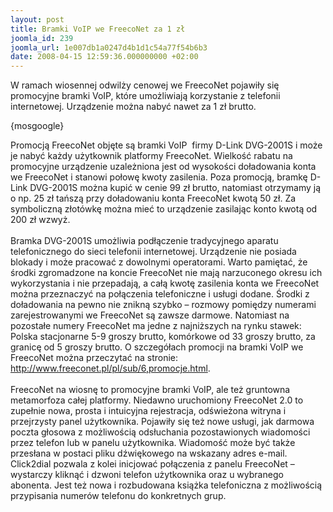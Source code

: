 ```yaml
---
layout: post
title: Bramki VoIP we FreecoNet za 1 zł
joomla_id: 239
joomla_url: 1e007db1a0247d4b1d1c54a77f54b6b3
date: 2008-04-15 12:59:36.000000000 +02:00
---
```

W ramach wiosennej odwilży cenowej we FreecoNet pojawiły się promocyjne bramki VoIP, kt&oacute;re umożliwiają korzystanie z telefonii internetowej. Urządzenie można nabyć nawet za 1 zł brutto.<p>{mosgoogle}</p><p>Promocją FreecoNet objęte są bramki VoIP&nbsp; firmy D-Link DVG-2001S i może je nabyć każdy użytkownik platformy FreecoNet. Wielkość rabatu na promocyjne urządzenie uzależniona jest od wysokości doładowania konta we FreecoNet i stanowi połowę kwoty zasilenia. Poza promocją, bramkę D-Link DVG-2001S można kupić w cenie 99 zł brutto, natomiast otrzymamy ją o np. 25 zł tańszą przy doładowaniu konta FreecoNet kwotą 50 zł. Za symboliczną złot&oacute;wkę można mieć to urządzenie zasilając konto kwotą od 200 zł wzwyż.<br /><br />Bramka DVG-2001S umożliwia podłączenie tradycyjnego aparatu telefonicznego do sieci telefonii internetowej. Urządzenie nie posiada blokady i może pracować z dowolnymi operatorami. Warto pamiętać, że środki zgromadzone na koncie FreecoNet nie mają narzuconego okresu ich wykorzystania i nie przepadają, a całą kwotę zasilenia konta we FreecoNet można przeznaczyć na połączenia telefoniczne i usługi dodane. Środki z doładowania na pewno nie znikną szybko &ndash; rozmowy pomiędzy numerami zarejestrowanymi we FreecoNet są zawsze darmowe. Natomiast na pozostałe numery FreecoNet ma jedne z najniższych na rynku stawek: Polska stacjonarne 5-9 groszy brutto, kom&oacute;rkowe od 33 groszy brutto, za granicę od 5 groszy brutto. O szczeg&oacute;łach promocji na bramki VoIP we FreecoNet można przeczytać na stronie: http://www.freeconet.pl/pl/sub/6,promocje.html. <br /><br />FreecoNet na wiosnę to promocyjne bramki VoIP, ale też gruntowna metamorfoza całej platformy. Niedawno uruchomiony FreecoNet 2.0 to zupełnie nowa, prosta i intuicyjna rejestracja, odświeżona witryna i przejrzysty panel użytkownika. Pojawiły się też nowe usługi, jak darmowa poczta głosowa z możliwością odsłuchania pozostawionych wiadomości przez telefon lub w panelu użytkownika. Wiadomość może być także przesłana w postaci pliku dźwiękowego na wskazany adres e-mail. Click2dial pozwala z kolei inicjować połączenia z panelu FreecoNet &ndash; wystarczy kliknąć i dzwoni telefon użytkownika oraz u wybranego abonenta. Jest też nowa i rozbudowana książka telefoniczna z możliwością przypisania numer&oacute;w telefonu do konkretnych grup. </p>
